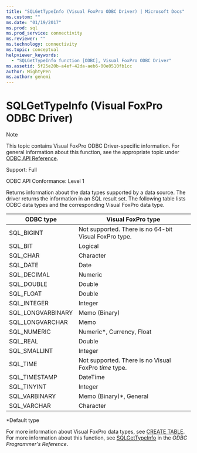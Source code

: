 ```yaml
---
title: "SQLGetTypeInfo (Visual FoxPro ODBC Driver) | Microsoft Docs"
ms.custom: ""
ms.date: "01/19/2017"
ms.prod: sql
ms.prod_service: connectivity
ms.reviewer: ""
ms.technology: connectivity
ms.topic: conceptual
helpviewer_keywords: 
  - "SQLGetTypeInfo function [ODBC], Visual FoxPro ODBC Driver"
ms.assetid: 5f25e20b-a4ef-42da-aeb6-00e0510fb1cc
author: MightyPen
ms.author: genemi
---
```

# SQLGetTypeInfo (Visual FoxPro ODBC Driver)
> [!NOTE]  
>  This topic contains Visual FoxPro ODBC Driver-specific information. For general information about this function, see the appropriate topic under [ODBC API Reference](../../odbc/reference/syntax/odbc-api-reference.md).  
  
 Support: Full  
  
 ODBC API Conformance: Level 1  
  
 Returns information about the data types supported by a data source. The driver returns the information in an SQL result set. The following table lists ODBC data types and the corresponding Visual FoxPro data type.  
  
|ODBC type|Visual FoxPro type|  
|---------------|------------------------|  
|SQL_BIGINT|Not supported. There is no 64-bit Visual FoxPro type.|  
|SQL_BIT|Logical|  
|SQL_CHAR|Character|  
|SQL_DATE|Date|  
|SQL_DECIMAL|Numeric|  
|SQL_DOUBLE|Double|  
|SQL_FLOAT|Double|  
|SQL_INTEGER|Integer|  
|SQL_LONGVARBINARY|Memo (Binary)|  
|SQL_LONGVARCHAR|Memo|  
|SQL_NUMERIC|Numeric*, Currency, Float|  
|SQL_REAL|Double|  
|SQL_SMALLINT|Integer|  
|SQL_TIME|Not supported. There is no Visual FoxPro *time* type.|  
|SQL_TIMESTAMP|DateTime|  
|SQL_TINYINT|Integer|  
|SQL_VARBINARY|Memo (Binary)*, General|  
|SQL_VARCHAR|Character|  
  
 *Default type  
  
 For more information about Visual FoxPro data types, see [CREATE TABLE](../../odbc/microsoft/create-table-sql-command.md). For more information about this function, see [SQLGetTypeInfo](../../odbc/reference/syntax/sqlgettypeinfo-function.md) in the *ODBC Programmer's Reference*.
